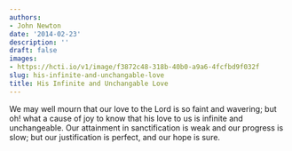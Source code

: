 ```yaml
---
authors:
- John Newton
date: '2014-02-23'
description: ''
draft: false
images:
- https://hcti.io/v1/image/f3872c48-318b-40b0-a9a6-4fcfbd9f032f
slug: his-infinite-and-unchangable-love
title: His Infinite and Unchangable Love
---
```


We may well mourn that our love to the Lord is so faint and wavering; but oh! what a cause of joy to know that his love to us is infinite and unchangeable. Our attainment in sanctification is weak and our progress is slow; but our justification is perfect, and our hope is sure.
